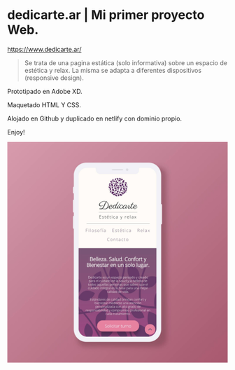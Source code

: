 # dedicarte.ar | Mi primer proyecto Web.

https://www.dedicarte.ar/

> Se trata de una pagina estática (solo informativa) sobre un espacio de estética y relax. La misma se adapta a diferentes dispositivos (responsive design).

Prototipado en Adobe XD.

Maquetado HTML Y CSS.

Alojado en Github y duplicado en netlify con dominio propio.

Enjoy!

![Template](./img/md/dedicarte.jpg "Dedicarte")
